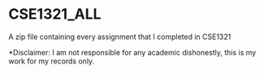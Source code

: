 # CSE1321_ALL
A zip file containing every assignment that I completed in CSE1321

*Disclaimer: I am not responsible for any academic dishonestly, this is my work for my records only. 
